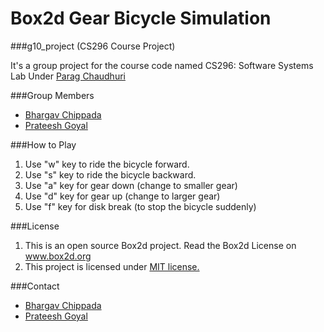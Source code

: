 Box2d Gear Bicycle Simulation
===========================

###g10_project (CS296 Course Project)

It's a group project for the course code named CS296: Software Systems Lab Under [Parag Chaudhuri](http://www.cse.iitb.ac.in/~paragc/)

###Group Members

 - [Bhargav Chippada](https://github.com/bhargavchippada)
 - [Prateesh Goyal](https://github.com/prateeshgoyal)

###How to Play

1. Use "w" key to ride the bicycle forward.
2. Use "s" key to ride the bicycle backward.
3. Use "a" key for gear down (change to smaller gear)
4. Use "d" key for gear up (change to larger gear)
5. Use "f" key for disk break (to stop the bicycle suddenly)

###License

1. This is an open source Box2d project. Read the Box2d License on www.box2d.org
2. This project is licensed under [MIT license.](https://github.com/bhargavchippada/g10_project/blob/master/LICENSE.txt) 

###Contact

 - [Bhargav Chippada](http://www.cse.iitb.ac.in/~bhargavchippada/)
 - [Prateesh Goyal](http://www.cse.iitb.ac.in/~prateesh/)

